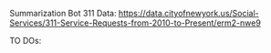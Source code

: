 Summarization Bot
311 Data:
https://data.cityofnewyork.us/Social-Services/311-Service-Requests-from-2010-to-Present/erm2-nwe9

TO DOs:
